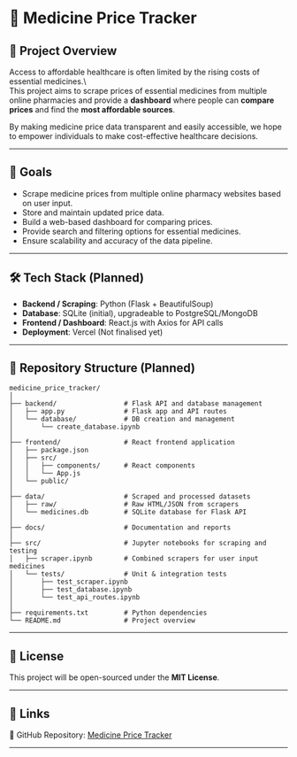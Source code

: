 # 💊 Medicine Price Tracker

## 📌 Project Overview

Access to affordable healthcare is often limited by the rising costs of essential medicines.\  
This project aims to scrape prices of essential medicines from multiple online pharmacies and provide a **dashboard** where people can **compare prices** and find the **most affordable sources**.  

By making medicine price data transparent and easily accessible, we hope to empower individuals to make cost-effective healthcare decisions.

---

## 🎯 Goals

- Scrape medicine prices from multiple online pharmacy websites based on user input.
- Store and maintain updated price data.
- Build a web-based dashboard for comparing prices.
- Provide search and filtering options for essential medicines.
- Ensure scalability and accuracy of the data pipeline.

---

## 🛠️ Tech Stack (Planned)

- **Backend / Scraping**: Python (Flask + BeautifulSoup)  
- **Database**: SQLite (initial), upgradeable to PostgreSQL/MongoDB  
- **Frontend / Dashboard**: React.js with Axios for API calls
- **Deployment**: Vercel (Not finalised yet)

---

## 📂 Repository Structure (Planned)

```
medicine_price_tracker/
│
├── backend/                 # Flask API and database management
│   ├── app.py               # Flask app and API routes
│   └── database/            # DB creation and management
│       └── create_database.ipynb
│
├── frontend/                # React frontend application
│   ├── package.json
│   ├── src/
│   │   ├── components/      # React components
│   │   └── App.js
│   └── public/
│
├── data/                    # Scraped and processed datasets
│   ├── raw/                 # Raw HTML/JSON from scrapers
│   └── medicines.db         # SQLite database for Flask API
│
├── docs/                    # Documentation and reports
│
├── src/                     # Jupyter notebooks for scraping and testing
│   ├── scraper.ipynb        # Combined scrapers for user input medicines
│   └── tests/               # Unit & integration tests
│       ├── test_scraper.ipynb
│       ├── test_database.ipynb
│       └── test_api_routes.ipynb
│
├── requirements.txt         # Python dependencies
└── README.md                # Project overview
```

---

## 📜 License

This project will be open-sourced under the **MIT License**.

---

## 📎 Links

🔗 GitHub Repository: [Medicine Price Tracker](https://github.com/shuvranshu-halder/medicine_price_tracker)

---
